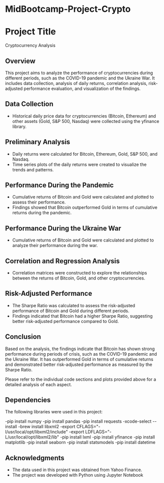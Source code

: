 # MidBootcamp-Project-Crypto
# Project Title

Cryptocurrency Analysis

## Overview

This project aims to analyze the performance of cryptocurrencies during different periods, such as the COVID-19 pandemic and the Ukraine War. It includes data collection, analysis of daily returns, correlation analysis, risk-adjusted performance evaluation, and visualization of the findings.

## Data Collection

- Historical daily price data for cryptocurrencies (Bitcoin, Ethereum) and other assets (Gold, S&P 500, Nasdaq) were collected using the yfinance library.

## Preliminary Analysis

- Daily returns were calculated for Bitcoin, Ethereum, Gold, S&P 500, and Nasdaq.
- Time series plots of the daily returns were created to visualize the trends and patterns.

## Performance During the Pandemic

- Cumulative returns of Bitcoin and Gold were calculated and plotted to assess their performance.
- Findings showed that Bitcoin outperformed Gold in terms of cumulative returns during the pandemic.

## Performance During the Ukraine War

- Cumulative returns of Bitcoin and Gold were calculated and plotted to analyze their performance during the war.

## Correlation and Regression Analysis

- Correlation matrices were constructed to explore the relationships between the returns of Bitcoin, Gold, and other cryptocurrencies.

## Risk-Adjusted Performance

- The Sharpe Ratio was calculated to assess the risk-adjusted performance of Bitcoin and Gold during different periods.
- Findings indicated that Bitcoin had a higher Sharpe Ratio, suggesting better risk-adjusted performance compared to Gold.


## Conclusion

Based on the analysis, the findings indicate that Bitcoin has shown strong performance during periods of crisis, such as the COVID-19 pandemic and the Ukraine War. It has outperformed Gold in terms of cumulative returns and demonstrated better risk-adjusted performance as measured by the Sharpe Ratio.

Please refer to the individual code sections and plots provided above for a detailed analysis of each aspect.

## Dependencies

The following libraries were used in this project:

-pip install numpy
-pip install pandas
-pip install requests
-xcode-select --install
-brew install libxml2
-export CFLAGS="-I/usr/local/opt/libxml2/include"
-export LDFLAGS="-L/usr/local/opt/libxml2/lib"
-pip install lxml
-pip install yfinance
-pip install matplotlib
-pip install seaborn
-pip install statsmodels
-pip install datetime


## Acknowledgments

- The data used in this project was obtained from Yahoo Finance.
- The project was developed with Python using Jupyter Notebook
